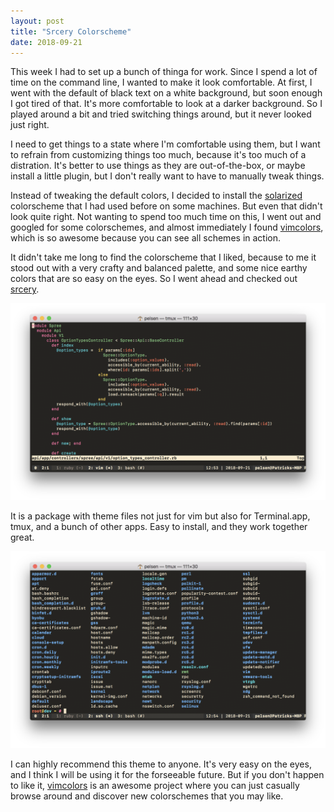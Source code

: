 ```yaml
---
layout: post
title: "Srcery Colorscheme"
date: 2018-09-21
---
```


This week I had to set up a bunch of thinga for work. Since I spend a lot of time on the command line, I wanted to make it look comfortable. At first, I went with the default of black text on a white background, but soon enough I got tired of that. It's more comfortable to look at a darker background. So I played around a bit and tried switching things around, but it never looked just right. 

I need to get things to a state where I'm comfortable using them, but I want to refrain from customizing things too much, because it's too much of a distration. It's better to use things as they are out-of-the-box, or maybe install a little plugin, but I don't really want to have to manually tweak things.

Instead of tweaking the default colors, I decided to install the [solarized][Solarized] colorscheme that I had used before on some machines. But even that didn't look quite right. Not wanting to spend too much time on this, I went out and googled for some colorschemes, and almost immediately I found [vimcolors][Vimcolors], which is so awesome because you can see all schemes in action.

It didn't take me long to find the colorscheme that I liked, because to me it stood out with a very crafty and balanced palette, and some nice earthy colors that are so easy on the eyes. So I went ahead and checked out [srcery][Srcery]. 

![Srcery theme in vim](/assets/images/srcery-vim.png)

It is a package with theme files not just for vim but also for Terminal.app, tmux, and a bunch of other apps. Easy to install, and they work together great. 

![Srcery theme in bash](/assets/images/srcery-bash.png)

I can highly recommend this theme to anyone. It's very easy on the eyes, and I think I will be using it for the forseeable future. But if you don't happen to like it, [vimcolors][Vimcolors] is an awesome project where you can just casually browse around and discover new colorschemes that you may like.

[Vimcolors]: https://vimcolors.com
[Solarized]: https://ethanschoonover.com/solarized/
[Srcery]: https://srcery-colors.github.io
